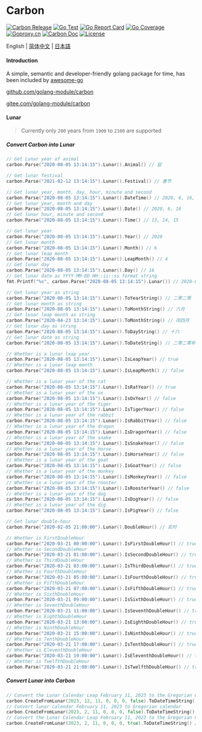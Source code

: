 # Carbon

[![Carbon Release](https://img.shields.io/github/release/golang-module/carbon.svg)](https://github.com/golang-module/carbon/releases)
[![Go Test](https://github.com/golang-module/carbon/actions/workflows/test.yml/badge.svg)](https://github.com/golang-module/carbon/actions)
[![Go Report Card](https://goreportcard.com/badge/github.com/golang-module/carbon/v2)](https://goreportcard.com/report/github.com/golang-module/carbon/v2)
[![Go Coverage](https://codecov.io/gh/golang-module/carbon/branch/master/graph/badge.svg)](https://codecov.io/gh/golang-module/carbon)
[![Goproxy.cn](https://goproxy.cn/stats/github.com/golang-module/carbon/badges/download-count.svg)](https://goproxy.cn)
[![Carbon Doc](https://img.shields.io/badge/go.dev-reference-brightgreen?logo=go&logoColor=white&style=flat)](https://pkg.go.dev/github.com/golang-module/carbon/v2)
[![License](https://img.shields.io/github/license/golang-module/carbon)](https://github.com/golang-module/carbon/blob/master/LICENSE)

English | [简体中文](README.cn.md) | [日本語](README.jp.md)

#### Introduction

A simple, semantic and developer-friendly golang package for time, has been included
by [awesome-go](https://github.com/avelino/awesome-go#date-and-time "awesome-go")

[github.com/golang-module/carbon](https://github.com/golang-module/carbon "github.com/golang-module/carbon")

[gitee.com/golang-module/carbon](https://gitee.com/golang-module/carbon "gitee.com/golang-module/carbon")

#### Lunar

> Currently only `200` years from `1900` to `2100` are supported

##### Convert Carbon into Lunar

```go
// Get Lunar year of animal
carbon.Parse("2020-08-05 13:14:15").Lunar().Animal() // 鼠

// Get lunar festival
carbon.Parse("2021-02-12 13:14:15").Lunar().Festival() // 春节

// Get lunar year, month, day, hour, minute and second
carbon.Parse("2020-08-05 13:14:15").Lunar().DateTime() // 2020, 6, 16, 13, 14, 15
// Get lunar year, month and day
carbon.Parse("2020-08-05 13:14:15").Lunar().Date() // 2020, 6, 16
// Get lunar hour, minute and second
carbon.Parse("2020-08-05 13:14:15").Lunar().Time() // 13, 14, 15

// Get lunar year
carbon.Parse("2020-08-05 13:14:15").Lunar().Year() // 2020
// Get lunar month
carbon.Parse("2020-08-05 13:14:15").Lunar().Month() // 6
// Get lunar leap month
carbon.Parse("2020-08-05 13:14:15").Lunar().LeapMonth() // 4
// Get lunar day
carbon.Parse("2020-08-05 13:14:15").Lunar().Day() // 16
// Get lunar date as YYYY-MM-DD HH::ii::ss format string
fmt.Printf("%s", carbon.Parse("2020-08-05 13:14:15").Lunar()) // 2020-06-16 13:14:15

// Get lunar year as string
carbon.Parse("2020-08-05 13:14:15").Lunar().ToYearString() // 二零二零
// Get lunar month as string
carbon.Parse("2020-08-05 13:14:15").Lunar().ToMonthString() // 六月
// Get lunar leap month as string
carbon.Parse("2020-04-23 13:14:15").Lunar().ToMonthString() // 闰四月
// Get lunar day as string
carbon.Parse("2020-08-05 13:14:15").Lunar().ToDayString() // 十六
// Get lunar date as string
carbon.Parse("2020-08-05 13:14:15").Lunar().ToDateString() // 二零二零年六月十六

// Whether is a lunar leap year
carbon.Parse("2020-08-05 13:14:15").Lunar().IsLeapYear() // true
// Whether is a lunar leap month
carbon.Parse("2020-08-05 13:14:15").Lunar().IsLeapMonth() // false

// Whether is a lunar year of the rat
carbon.Parse("2020-08-05 13:14:15").Lunar().IsRatYear() // true
// Whether is a lunar year of the ox
carbon.Parse("2020-08-05 13:14:15").Lunar().IsOxYear() // false
// Whether is a lunar year of the tiger
carbon.Parse("2020-08-05 13:14:15").Lunar().IsTigerYear() // false
// Whether is a lunar year of the rabbit
carbon.Parse("2020-08-05 13:14:15").Lunar().IsRabbitYear() // false
// Whether is a lunar year of the dragon
carbon.Parse("2020-08-05 13:14:15").Lunar().IsDragonYear() // false
// Whether is a lunar year of the snake
carbon.Parse("2020-08-05 13:14:15").Lunar().IsSnakeYear() // false
// Whether is a lunar year of the horse
carbon.Parse("2020-08-05 13:14:15").Lunar().IsHorseYear() // false
// Whether is a lunar year of the goat
carbon.Parse("2020-08-05 13:14:15").Lunar().IsGoatYear() // false
// Whether is a lunar year of the monkey
carbon.Parse("2020-08-05 13:14:15").Lunar().IsMonkeyYear() // false
// Whether is a lunar year of the rooster
carbon.Parse("2020-08-05 13:14:15").Lunar().IsRoosterYear() // false
// Whether is a lunar year of the dog
carbon.Parse("2020-08-05 13:14:15").Lunar().IsDogYear() // false
// Whether is a lunar year of the dig
carbon.Parse("2020-08-05 13:14:15").Lunar().IsPigYear() // false

// Get lunar double-hour
carbon.Parse("2020-02-05 21:00:00").Lunar().DoubleHour() // 亥时

// Whether is FirstDoubleHour
carbon.Parse("2020-03-21 00:00:00").Lunar().IsFirstDoubleHour() // true
// Whether is SecondDoubleHour
carbon.Parse("2020-03-21 01:00:00").Lunar().IsSecondDoubleHour() // true
// Whether is ThirdDoubleHour
carbon.Parse("2020-03-21 03:00:00").Lunar().IsThirdDoubleHour() // true
// Whether is FourthDoubleHour
carbon.Parse("2020-03-21 05:00:00").Lunar().IsFourthDoubleHour() // true
// Whether is FifthDoubleHour
carbon.Parse("2020-03-21 07:00:00").Lunar().IsFifthDoubleHour() // true
// Whether is SixthDoubleHour
carbon.Parse("2020-03-21 09:00:00").Lunar().IsSixthDoubleHour() // true
// Whether is SeventhDoubleHour
carbon.Parse("2020-03-21 11:00:00").Lunar().IsSeventhDoubleHour() // true
// Whether is EighthDoubleHour
carbon.Parse("2020-03-21 13:00:00").Lunar().IsEighthDoubleHour() // true
// Whether is NinthDoubleHour
carbon.Parse("2020-03-21 15:00:00").Lunar().IsNinthDoubleHour() // true
// Whether is TenthDoubleHour
carbon.Parse("2020-03-21 17:00:00").Lunar().IsTenthDoubleHour() // true
// Whether is EleventhDoubleHour
carbon.Parse("2020-03-21 19:00:00").Lunar().IsEleventhDoubleHour() // true
// Whether is TwelfthDoubleHour
carbon.Parse("2020-03-21 21:00:00").Lunar().IsTwelfthDoubleHour() // true
```

##### Convert Lunar into Carbon

```go
// Convert the Lunar Calendar Leap February 11, 2023 to the Gregorian Calendar
carbon.CreateFromLunar(2023, 12, 11, 0, 0, 0, false).ToDateTimeString() // 2024-01-21 00:00:00
// Convert lunar calendar February 11, 2023 to Gregorian calendar
carbon.CreateFromLunar(2023, 2, 11, 0, 0, 0, false).ToDateTimeString() // 2023-03-02 00:00:00
// Convert the Lunar Calendar Leap February 11, 2023 to the Gregorian Calendar
carbon.CreateFromLunar(2023, 2, 11, 0, 0, 0, true).ToDateTimeString() // 2023-04-01 00:00:00
```